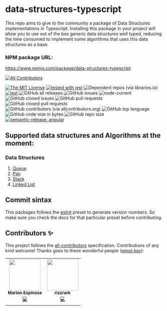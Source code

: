 # data-structures-typescript

This repo aims to give to the community a package of Data Structures implementations in Typescript. Installing this package in your project will allow you to use out of the box generic data structures well typed, reducing the time consumed to implement some algorithms that uses this data structures as a base.

### NPM package URL:

https://www.npmjs.com/package/data-structures-typescript

<!-- ALL-CONTRIBUTORS-BADGE:START - Do not remove or modify this section -->
[![All Contributors](https://img.shields.io/badge/all_contributors-2-orange.svg?style=flat-square)](#contributors-)
<!-- ALL-CONTRIBUTORS-BADGE:END -->

[![The MIT License](https://img.shields.io/badge/license-MIT-blue.svg)](http://opensource.org/licenses/MIT) [![tested with jest](https://img.shields.io/badge/tested_with-jest-99424f.svg)](https://github.com/facebook/jest) ![Dependent repos (via libraries.io)](https://img.shields.io/librariesio/dependent-repos/npm/data-structures-typescript) [![jest](https://jestjs.io/img/jest-badge.svg)](https://github.com/facebook/jest)
![GitHub all releases](https://img.shields.io/github/downloads/MarlonAEC/data-structures-typescript/total?color=green) ![GitHub issues](https://img.shields.io/github/issues/MarlonAEC/data-structures-typescript) ![node-current](https://img.shields.io/node/v/data-structures-typescript) ![GitHub closed issues](https://img.shields.io/github/issues-closed/MarlonAEC/data-structures-typescript) ![GitHub pull requests](https://img.shields.io/github/issues-pr/MarlonAEC/data-structures-typescript) ![GitHub closed pull requests](https://img.shields.io/github/issues-pr-closed/MarlonAEC/data-structures-typescript) ![GitHub contributors (via allcontributors.org)](https://img.shields.io/github/all-contributors/MarlonAEC/data-structures-typescript/master) ![GitHub top language](https://img.shields.io/github/languages/top/MarlonAEC/data-structures-typescript) ![GitHub code size in bytes](https://img.shields.io/github/languages/code-size/MarlonAEC/data-structures-typescript) ![GitHub repo size](https://img.shields.io/github/repo-size/MarlonAEC/data-structures-typescript) [![semantic-release: angular](https://img.shields.io/badge/semantic--release-angular-e10079?logo=semantic-release)](https://github.com/semantic-release/semantic-release)

## Supported data structures and Algorithms at the moment:

### Data Structures

1. [Queue](/src/Queue/README.md)
2. [Pair](/src/Pair/README.md)
3. [Stack](/src/Stack/README.md)
4. [Linked List](/src/LinkedList/README.md)

## Commit sintax

This packages follows the [eslint](https://github.com/conventional-changelog/conventional-changelog/tree/master/packages/conventional-changelog-eslint) preset to generate version numbers. So make sure you check the docs for that particular preset before contributing.

## Contributors ✨

This project follows the [all-contributors](https://github.com/all-contributors/all-contributors) specification. Contributions of any kind welcome!
Thanks goes to these wonderful people ([emoji key](https://allcontributors.org/docs/en/emoji-key)):

<!-- ALL-CONTRIBUTORS-LIST:START - Do not remove or modify this section -->
<!-- prettier-ignore-start -->
<!-- markdownlint-disable -->
<table>
  <tr>
    <td align="center"><a href="https://marlonaec.github.io/MarlonAEC/"><img src="https://avatars.githubusercontent.com/u/50201790?v=4?s=100" width="100px;" alt=""/><br /><sub><b>Marlon Espinosa</b></sub></a><br /><a href="https://github.com/MarlonAEC/data-structures-typescript/commits?author=MarlonAEC" title="Code">💻</a></td>
    <td align="center"><a href="https://github.com/rizzrark"><img src="https://avatars.githubusercontent.com/u/75039059?v=4?s=100" width="100px;" alt=""/><br /><sub><b>rizzrark</b></sub></a><br /><a href="https://github.com/MarlonAEC/data-structures-typescript/commits?author=rizzrark" title="Code">💻</a></td>
  </tr>
</table>

<!-- markdownlint-restore -->
<!-- prettier-ignore-end -->

<!-- ALL-CONTRIBUTORS-LIST:END -->
